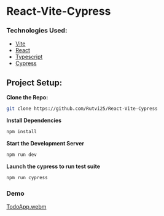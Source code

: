 # React-Vite-Cypress

### Technologies Used:
- [Vite](https://vitejs.dev/)
- [React](https://reactjs.org/)
- [Typescript](https://www.typescriptlang.org/)
- [Cypress](https://www.cypress.io/)

## Project Setup:

**Clone the Repo:**
```bash
git clone https://github.com/Rutvi25/React-Vite-Cypress
```
**Install Dependencies**
```bash
npm install
```
**Start the Development Server**
```bash
npm run dev
```
**Launch the cypress to run test suite**
```bash
npm run cypress
```


### Demo
[TodoApp.webm](https://github.com/Rutvi25/React-Vite-Cypress/assets/97082690/662d1d43-a851-45fa-8995-17c7fce18a1f)

